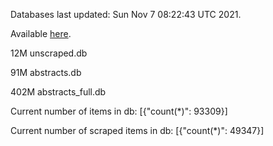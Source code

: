 Databases last updated: Sun Nov  7 08:22:43 UTC 2021. 

Available [here](https://github.com/cbeauhilton/ash-db/releases).

12M	unscraped.db

91M	abstracts.db

402M	abstracts_full.db

Current number of items in db:
[{"count(*)": 93309}]

Current number of scraped items in db:
[{"count(*)": 49347}]
